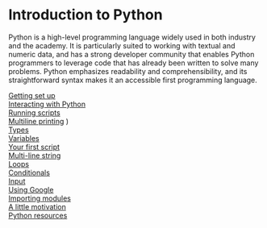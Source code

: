 # Introduction to Python

Python is a high-level programming language widely used in both industry and the academy. It is particularly suited to working with textual and numeric data, and has a strong developer community that enables Python programmers to leverage code that has already been written to solve many problems. Python emphasizes readability and comprehensibility, and its straightforward syntax makes it an accessible first programming language.

[Getting set up](sections/installation.md)  
[Interacting with Python](sections/repl.md)  
[Running scripts](sections/run.md)  
[Multiline printing](sections/multiline.md)  )  
[Types](sections/types.md)  
[Variables](sections/variables.md)  
[Your first script](sections/run.md)  
[Multi-line string](sections/multiline.md)  
[Loops](sections/loops.md)  
[Conditionals](sections/conditionals.md)  
[Input](sections/input.md)  
[Using Google](sections/google.md)  
[Importing modules](sections/importing.md)  
[A little motivation](sections/motivate.md)  
[Python resources](sections/resources.md)  
